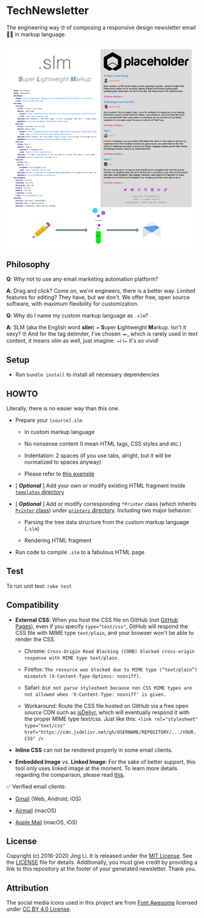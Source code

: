 # TechNewsletter

The engineering way 🤓 of composing a responsive design newsletter email 📰📧 in markup language.

<img src="https://github.com/thyrlian/TechNewsletter/blob/master/assets/images/Intro.png?raw=true">

## Philosophy

**Q**: Why not to use any email marketing automation platform?

**A**: Drag and click?  Come on, we're engineers, there is a better way.  Limited features for editing?  They have, but we don't.  We offer free, open source software, with maximum flexibility for customization.

**Q**: Why do I name my custom markup language as `.slm`?

**A**: SLM (aka the English word ***slim***) = **S**uper **L**ightweight **M**arkup.  Isn't it sexy?  🤓  And for the tag delimiter, I've chosen `⇥⇤`, which is rarely used in text content, it means slim as well, just imagine: `⇥)(⇤` it's so vivid!

## Setup

* Run `bundle install` to install all necessary dependencies

## HOWTO

Literally, there is no easier way than this one.

* Prepare your `[source].slm`

  - In custom markup language

  - No nonsense content (I mean HTML tags, CSS styles and etc.)

  - Indentation: 2 spaces (if you use tabs, alright, but it will be normalized to spaces anyway)

  - Please refer to [this example](https://raw.githubusercontent.com/thyrlian/TechNewsletter/master/example.slm)

* [ ***Optional*** ] Add your own or modify existing HTML fragment inside [`templates` directory](https://github.com/thyrlian/TechNewsletter/tree/master/templates)

* [ ***Optional*** ] Add or modify corresponding `*Printer` class (which inherits [`Printer` class](https://github.com/thyrlian/TechNewsletter/blob/master/lib/newsletter/printers/printer.rb)) under [`printers` directory](https://github.com/thyrlian/TechNewsletter/tree/master/lib/newsletter/printers).  Including two major behavior:

  - Parsing the tree data structure from the custom markup language (`.slm`)

  - Rendering HTML fragment

* Run code to compile `.slm` to a fabulous HTML page

## Test

To run unit test: `rake test`

## Compatibility

* **External CSS**: When you host the CSS file on GitHub (not [GitHub Pages](https://pages.github.com/)), even if you specify `type="text/css"`, GitHub will respond the CSS file with MIME type `text/plain`, and your browser won't be able to render the CSS.

  - Chrome: `Cross-Origin Read Blocking (CORB) blocked cross-origin response with MIME type text/plain.`

  - Firefox: `The resource was blocked due to MIME type (“text/plain”) mismatch (X-Content-Type-Options: nosniff).`

  - Safari: `Did not parse stylesheet because non CSS MIME types are not allowed when 'X-Content-Type: nosniff' is given.`

  - Workaround: Route the CSS file hosted on GitHub via a free open source CDN such as [jsDelivr](https://www.jsdelivr.com/?docs=gh), which will eventually respond it with the proper MIME type text/css.  Just like this: `<link rel="stylesheet" type="text/css" href="https://cdn.jsdelivr.net/gh/USERNAME/REPOSITORY/.../YOUR.CSS" />`

* **Inline CSS** can not be rendered properly in some email clients.

* **Embedded Image** vs. **Linked Image**: For the sake of better support, this tool only uses linked image at the moment.  To learn more details regarding the comparison, please read [this](https://blog.mailtrap.io/embedding-images-in-html-email-have-the-rules-changed/).

✅ Verified email clients:

* [Gmail](https://www.google.com/gmail/) (Web, Android, iOS)

* [Airmail](https://airmailapp.com/) (macOS)

* [Apple Mail](https://en.wikipedia.org/wiki/Apple_Mail) (macOS, iOS)

## License

Copyright (c) 2016-2020 Jing Li.  It is released under the [MIT License](https://opensource.org/licenses/MIT).  See the [LICENSE](https://raw.githubusercontent.com/thyrlian/TechNewsletter/master/LICENSE) file for details.  Additionally, you must give credit by providing a link to this repository at the footer of your generated newsletter.  Thank you.

## Attribution

The social media icons used in this project are from [Font Awesome](https://fontawesome.com/) licensed under [CC BY 4.0 License](https://creativecommons.org/licenses/by/4.0/).
